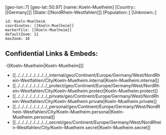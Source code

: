 ﻿---
location: [50.97,7]
mapzoom: [7,12] 
mapmarker: city 
type: City
tags:
- geo/City


SpocWebEntityId: 31739
isDeleted: false
confidential: public

---
[geo-lon::7]
[geo-lat::50.97]
[name::Koeln-Muelheim]
[Country::[[Germany]]]
[State::[[NordRhein-Westfahlen]]]
[Population::]
[Unknown::]


```leaflet
id: Koeln-Muelheim
coordinates: [[Koeln-Muelheim]]
markerFile: [[Koeln-Muelheim]]
defaultZoom: 11 
maxZoom: 18
```


## Confidential Links & Embeds: 
-[[Koeln-Muelheim|Koeln-Muelheim]]] 
- [[../../../../../../../../_internal/geo/Continent/Europe/Germany/West/NordRhein-Westfahlen/City/Koeln-Muelheim.internal|Koeln-Muelheim.internal]] 
- [[../../../../../../../../_protect/geo/Continent/Europe/Germany/West/NordRhein-Westfahlen/City/Koeln-Muelheim.protect|Koeln-Muelheim.protect]] 
- [[../../../../../../../../_private/geo/Continent/Europe/Germany/West/NordRhein-Westfahlen/City/Koeln-Muelheim.private|Koeln-Muelheim.private]] 
- [[../../../../../../../../_personal/geo/Continent/Europe/Germany/West/NordRhein-Westfahlen/City/Koeln-Muelheim.personal|Koeln-Muelheim.personal]] 
- [[../../../../../../../../_secret/geo/Continent/Europe/Germany/West/NordRhein-Westfahlen/City/Koeln-Muelheim.secret|Koeln-Muelheim.secret]] 
